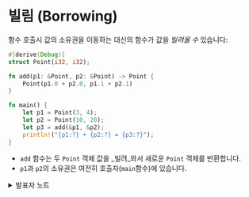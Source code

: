 # 빌림 (Borrowing)

함수 호출시 값의 소유권을 이동하는 대신의 함수가 값을 _빌려올 수_ 있습니다:

```rust
#[derive(Debug)]
struct Point(i32, i32);

fn add(p1: &Point, p2: &Point) -> Point {
    Point(p1.0 + p2.0, p1.1 + p2.1)
}

fn main() {
    let p1 = Point(3, 4);
    let p2 = Point(10, 20);
    let p3 = add(&p1, &p2);
    println!("{p1:?} + {p2:?} = {p3:?}");
}
```

* `add` 함수는 두 `Point` 객체 값을 \_빌려\_와서 새로운 `Point` 객체를 반환합니다.
* `p1`과 `p2`의 소유권은 여전히 호출자(`main`함수)에 있습니다.

<details>

<summary> 발표자 노트</summary>

스택에 할당된 값을 리턴하는 것에 대한 참고:

* `add`에서 값을 반환하는 것은 매우 값이 싸다는 것을 설명하세요. 왜냐하면, 컴파일러가 복사 과정을 생략할 수 있기 때문입니다. 위 코드를 스택 주소를 출력하도록 수정하고 [Playground](https://play.rust-lang.org/)에서 수행해 보세요. “디버그” 최적화 레벨에서는 주소가 바뀌지만, “릴리즈” 레벨에서는 바뀌지 않습니다:

```rust
#[derive(Debug)]
struct Point(i32, i32);

fn add(p1: &Point, p2: &Point) -> Point {
    let p = Point(p1.0 + p2.0, p1.1 + p2.1);
    println!("&p.0: {:p}", &p.0);
    p
}

fn main() {
    let p1 = Point(3, 4);
    let p2 = Point(10, 20);
    let p3 = add(&p1, &p2);
    println!("&p3.0: {:p}", &p3.0);
    println!("{p1:?} + {p2:?} = {p3:?}");
}
```

* 러스트 컴파일러는 반환값 최적화(RVO)를 수행할 수 있습니다.
* C++에서 copy elision은 생성자의 부수효과(side effect) 가능성이 있어 언어레벨의 정의가 필요하지만 러스트에서는 문제가 되지 않습니다. 만약 RVO가 불가능하면 러스트는 항상 간단하고 효율적인 `memcpy`복사를 수행할 것입니다.

</details>
